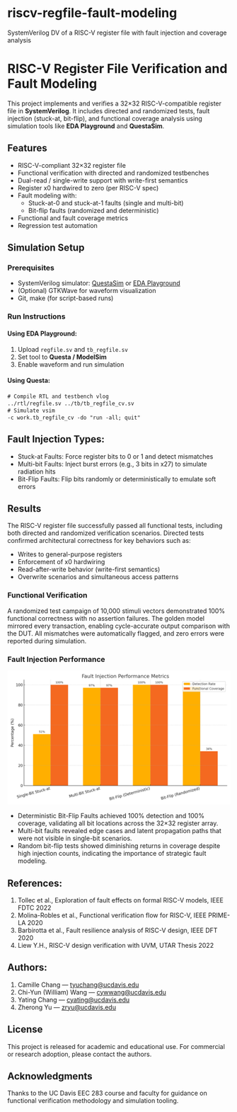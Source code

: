 # riscv-regfile-fault-modeling
SystemVerilog DV of a RISC-V register file with fault injection and coverage analysis

# RISC-V Register File Verification and Fault Modeling

This project implements and verifies a 32×32 RISC-V-compatible register file in **SystemVerilog**. It includes directed and randomized tests, fault injection (stuck-at, bit-flip), and functional coverage analysis using simulation tools like **EDA Playground** and **QuestaSim**.

## Features

- RISC-V-compliant 32×32 register file
- Functional verification with directed and randomized testbenches
- Dual-read / single-write support with write-first semantics
- Register x0 hardwired to zero (per RISC-V spec)
- Fault modeling with:
  - Stuck-at-0 and stuck-at-1 faults (single and multi-bit)
  - Bit-flip faults (randomized and deterministic)
- Functional and fault coverage metrics
- Regression test automation


## Simulation Setup

### Prerequisites

- SystemVerilog simulator: [QuestaSim](https://eda.sw.siemens.com/en-US/ic/questa/) or [EDA Playground](https://edaplayground.com)
- (Optional) GTKWave for waveform visualization
- Git, make (for script-based runs)

### Run Instructions

#### Using EDA Playground:
1. Upload `regfile.sv` and `tb_regfile.sv`
2. Set tool to **Questa / ModelSim**
3. Enable waveform and run simulation

#### Using Questa:
```
# Compile RTL and testbench vlog 
../rtl/regfile.sv ../tb/tb_regfile_cv.sv
# Simulate vsim
-c work.tb_regfile_cv -do "run -all; quit"
```


## Fault Injection Types:
- Stuck-at Faults: Force register bits to 0 or 1 and detect mismatches
- Multi-bit Faults: Inject burst errors (e.g., 3 bits in x27) to simulate radiation hits
- Bit-Flip Faults: Flip bits randomly or deterministically to emulate soft errors

## Results
The RISC-V register file successfully passed all functional tests, including both directed and randomized verification scenarios. Directed tests confirmed architectural correctness for key behaviors such as:
- Writes to general-purpose registers
- Enforcement of x0 hardwiring
- Read-after-write behavior (write-first semantics)
- Overwrite scenarios and simultaneous access patterns

### Functional Verification
A randomized test campaign of 10,000 stimuli vectors demonstrated 100% functional correctness with no assertion failures. The golden model mirrored every transaction, enabling cycle-accurate output comparison with the DUT. All mismatches were automatically flagged, and zero errors were reported during simulation.

### Fault Injection Performance
![Fault Injection Performance](docs/fault_injection_metrics.png)

- Deterministic Bit-Flip Faults achieved 100% detection and 100% coverage, validating all bit locations across the 32×32 register array.
- Multi-bit faults revealed edge cases and latent propagation paths that were not visible in single-bit scenarios.
- Random bit-flip tests showed diminishing returns in coverage despite high injection counts, indicating the importance of strategic fault modeling.

## References:
1. Tollec et al., Exploration of fault effects on formal RISC-V models, IEEE FDTC 2022
2. Molina-Robles et al., Functional verification flow for RISC-V, IEEE PRIME-LA 2020
3. Barbirotta et al., Fault resilience analysis of RISC-V design, IEEE DFT 2020
4. Liew Y.H., RISC-V design verification with UVM, UTAR Thesis 2022

## Authors:
1. Camille Chang — tyuchang@ucdavis.edu
2. Chi-Yun (William) Wang — cywwang@ucdavis.edu
3. Yating Chang — cyating@ucdavis.edu
4. Zherong Yu — zryu@ucdavis.edu

## License
This project is released for academic and educational use. For commercial or research adoption, please contact the authors.

## Acknowledgments
Thanks to the UC Davis EEC 283 course and faculty for guidance on functional verification methodology and simulation tooling.






